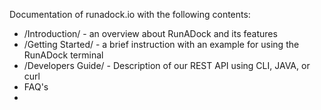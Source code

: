 Documentation of runadock.io with the following contents:

* /Introduction/ - an overview about RunADock and its features
* /Getting Started/ - a brief instruction with an example for using the RunADock terminal
* /Developers Guide/ - Description of our REST API using CLI, JAVA, or curl
* FAQ's
* 

